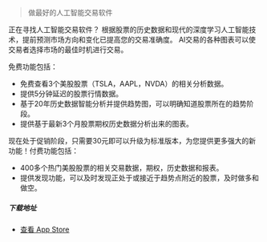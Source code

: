 > 做最好的人工智能交易软件

正在寻找人工智能交易软件？
根据股票的历史数据和现代的深度学习人工智能技术，提前预测市场方向和变化已提高您的交易准确度。 AI交易的各种图表可以使交易者选择市场的最佳时机进行交易。

免费功能包括：
- 免费查看3个美股股票（TSLA，AAPL，NVDA）的相关分析数据。
- 提供5分钟延迟的股票行情数据。
- 基于20年历史数据智能分析并提供趋势图，可以明确知道股票所在的趋势阶段。
- 提供基于最新3个月股票期权历史数据分析出来的图表。

现在处于促销阶段，只需要30元即可以升级为标准版本，为您提供更多强大的新功能！付费功能包括：
- 400多个热门美股股票的相关交易数据，期权，历史数据和报表。
- 提供发现功能，可以及时发现正处于或接近于趋势点附近的股票，及时做多和做空。

##### 下载地址

-  [查看 App Store][1]

[1]: http://itunes.apple.com/us/app/id1228960496
